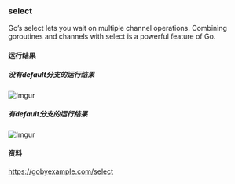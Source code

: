 ### select
Go’s select lets you wait on multiple channel operations. Combining goroutines and channels with select is a powerful feature of Go.

#### 运行结果
##### 没有default分支的运行结果
![Imgur](https://i.imgur.com/3AfhhJe.png)

##### 有default分支的运行结果
![Imgur](https://i.imgur.com/gEjnZCT.png)

#### 资料
https://gobyexample.com/select
